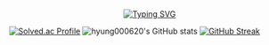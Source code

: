 <link rel="preconnect" href="https://fonts.googleapis.com">
<link rel="preconnect" href="https://fonts.gstatic.com" crossorigin>
<link href="https://fonts.googleapis.com/css2?family=Pushster&display=swap" rel="stylesheet">

<br>
<br>
<br>
<br>
<div align = "center" >

  
[![Typing SVG](https://readme-typing-svg.herokuapp.com?font='Pushster'&color=%236F90F7&size=32&center=true&height=100&lines=Hi+there%2C+I'm+Junhyung;Nice+to+meet+you)](https://git.io/typing-svg)
 
  </div>
<div align= "left">

[![Solved.ac Profile](http://mazassumnida.wtf/api/v2/generate_badge?boj=dksms1)](https://solved.ac/dksms1/) 
![hyung000620's GitHub stats](https://github-readme-stats.vercel.app/api?username=hyung000620&show_icons=true&theme=white)
[![GitHub Streak](https://streak-stats.demolab.com/?user=hyung000620&currStreakNum=2FD3EB&fire=pink&sideLabels=F00&date_format=[Y.]n.j)](https://git.io/streak-stats) 
</div>

